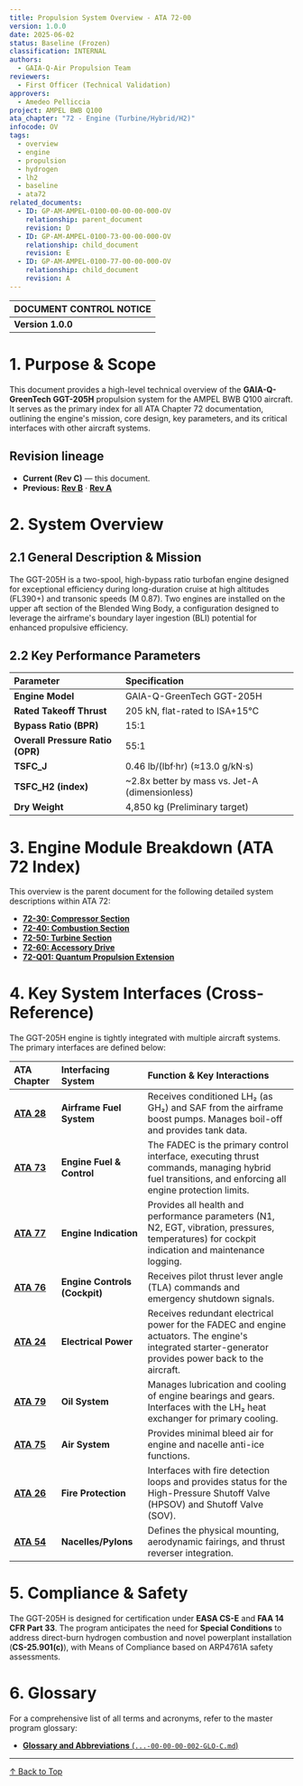 ```yaml
---
title: Propulsion System Overview - ATA 72-00
version: 1.0.0
date: 2025-06-02
status: Baseline (Frozen)
classification: INTERNAL
authors:
  - GAIA-Q-Air Propulsion Team
reviewers:
  - First Officer (Technical Validation)
approvers:
  - Amedeo Pelliccia
project: AMPEL BWB Q100
ata_chapter: "72 - Engine (Turbine/Hybrid/H2)"
infocode: OV
tags:
  - overview
  - engine
  - propulsion
  - hydrogen
  - lh2
  - baseline
  - ata72
related_documents:
  - ID: GP-AM-AMPEL-0100-00-00-00-000-OV
    relationship: parent_document
    revision: D
  - ID: GP-AM-AMPEL-0100-73-00-00-000-OV
    relationship: child_document
    revision: E
  - ID: GP-AM-AMPEL-0100-77-00-00-000-OV
    relationship: child_document
    revision: A
---
```


| DOCUMENT CONTROL NOTICE                                                                                              |
| :------------------------------------------------------------------------------------------------------------------- |
| **Version 1.0.0** | This document represents the frozen **Gate-1 Concept Baseline** for the AMPEL BWB Q100 propulsion system. All parameters herein are validated and serve as the basis for subsequent design and analysis phases. Changes require formal review under the GAIA-QAO configuration management plan. |

# 1. Purpose & Scope

This document provides a high-level technical overview of the **GAIA-Q-GreenTech GGT-205H** propulsion system for the AMPEL BWB Q100 aircraft. It serves as the primary index for all ATA Chapter 72 documentation, outlining the engine's mission, core design, key parameters, and its critical interfaces with other aircraft systems.

## Revision lineage
- **Current (Rev C)** — this document.
- **Previous:** **[Rev B](_revisions/GP-AM-AMPEL-0100-72-00-00-000-OV/B.md)** · **[Rev A](_revisions/GP-AM-AMPEL-0100-72-00-00-000-OV/A.md)**

# 2. System Overview

## 2.1 General Description & Mission

The GGT-205H is a two-spool, high-bypass ratio turbofan engine designed for exceptional efficiency during long-duration cruise at high altitudes (FL390+) and transonic speeds (M 0.87). Two engines are installed on the upper aft section of the Blended Wing Body, a configuration designed to leverage the airframe's boundary layer ingestion (BLI) potential for enhanced propulsive efficiency.

## 2.2 Key Performance Parameters

| Parameter                       | Specification                                     |
| :------------------------------ | :------------------------------------------------ |
| **Engine Model**                | GAIA-Q-GreenTech GGT-205H                         |
| **Rated Takeoff Thrust**        | 205 kN, flat-rated to ISA+15°C                    |
| **Bypass Ratio (BPR)**          | 15:1                                              |
| **Overall Pressure Ratio (OPR)**| 55:1                                              |
| **TSFC_J**                      | 0.46 lb/(lbf·hr) (≈13.0 g/kN·s)                     |
| **TSFC_H2 (index)**             | ~2.8x better by mass vs. Jet-A (dimensionless)    |
| **Dry Weight**                  | 4,850 kg (Preliminary target)                     |

# 3. Engine Module Breakdown (ATA 72 Index)

This overview is the parent document for the following detailed system descriptions within ATA 72:

-   **[72-30: Compressor Section](./../72-30/GP-AM-AMPEL-0100-72-30-00-000-SYS.md)**
-   **[72-40: Combustion Section](./../72-40/GP-AM-AMPEL-0100-72-40-00-000-SYS.md)**
-   **[72-50: Turbine Section](./../72-50/GP-AM-AMPEL-0100-72-50-00-000-SYS.md)**
-   **[72-60: Accessory Drive](./../72-60/GP-AM-AMPEL-0100-72-60-00-000-SYS.md)**
-   **[72-Q01: Quantum Propulsion Extension](./../72-Q01/GP-AM-AMPEL-0100-72-Q01-00-000-SYS.md)**

# 4. Key System Interfaces (Cross-Reference)

The GGT-205H engine is tightly integrated with multiple aircraft systems. The primary interfaces are defined below:

| ATA Chapter | Interfacing System                               | Function & Key Interactions                                                                                                                            |
| :---------- | :----------------------------------------------- | :----------------------------------------------------------------------------------------------------------------------------------------------------- |
| **[ATA 28](../../ATA28_Fuel/28-00/GP-AM-AMPEL-0100-28-00-00-000-OV.md)** | **Airframe Fuel System**                         | Receives conditioned LH₂ (as GH₂) and SAF from the airframe boost pumps. Manages boil-off and provides tank data.                                       |
| **[ATA 73](../../ATA73_EngFuelCtrl/73-00/GP-AM-AMPEL-0100-73-00-00-000-OV.md)** | **Engine Fuel & Control**                        | The FADEC is the primary control interface, executing thrust commands, managing hybrid fuel transitions, and enforcing all engine protection limits. |
| **[ATA 77](../../ATA77_EngineIndic/77-00/GP-AM-AMPEL-0100-77-00-00-000-OV.md)** | **Engine Indication**                            | Provides all health and performance parameters (N1, N2, EGT, vibration, pressures, temperatures) for cockpit indication and maintenance logging. |
| **[ATA 76](../../ATA76_EngineCtrl/76-00/GP-AM-AMPEL-0100-76-00-00-000-OV.md)** | **Engine Controls (Cockpit)**                    | Receives pilot thrust lever angle (TLA) commands and emergency shutdown signals.                                                                       |
| **[ATA 24](../../ATA24_Electrical/24-00/GP-AM-AMPEL-0100-24-00-00-000-OV.md)** | **Electrical Power**                             | Receives redundant electrical power for the FADEC and engine actuators. The engine's integrated starter-generator provides power back to the aircraft. |
| **[ATA 79](../../ATA79_Oil/79-00/GP-AM-AMPEL-0100-79-00-00-000-OV.md)** | **Oil System**                                   | Manages lubrication and cooling of engine bearings and gears. Interfaces with the LH₂ heat exchanger for primary cooling.                               |
| **[ATA 75](../../ATA75_EngineAir/75-00/GP-AM-AMPEL-0100-75-00-00-000-OV.md)** | **Air System**                                   | Provides minimal bleed air for engine and nacelle anti-ice functions.                                                                                  |
| **[ATA 26](../../ATA26_FireProtection/26-00/GP-AM-AMPEL-0100-26-00-00-000-OV.md)** | **Fire Protection**                              | Interfaces with fire detection loops and provides status for the High-Pressure Shutoff Valve (HPSOV) and Shutoff Valve (SOV).                       |
| **[ATA 54](../../ATA54_Nacelles/54-00/GP-AM-AMPEL-0100-54-00-00-000-OV.md)** | **Nacelles/Pylons**                              | Defines the physical mounting, aerodynamic fairings, and thrust reverser integration.                                                                  |

# 5. Compliance & Safety

The GGT-205H is designed for certification under **EASA CS-E** and **FAA 14 CFR Part 33**. The program anticipates the need for **Special Conditions** to address direct-burn hydrogen combustion and novel powerplant installation (**CS-25.901(c)**), with Means of Compliance based on ARP4761A safety assessments.

# 6. Glossary

For a comprehensive list of all terms and acronyms, refer to the master program glossary:
-   [**Glossary and Abbreviations** (`...-00-00-00-002-GLO-C.md`)](../../ATA00_General/00-00/GP-AM-AMPEL-0100-00-00-00-002-GLO.md)

---
[↑ Back to Top](#1-purpose--scope)
